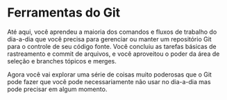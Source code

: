 # Ferramentas do Git

Até aqui, você aprendeu a maioria dos comandos e fluxos de trabalho do dia-a-dia que você precisa para gerenciar ou manter um repositório Git para o controle de seu código fonte. Você concluiu as tarefas básicas de rastreamento e commit de arquivos, e você aproveitou o poder da área de seleção e branches tópicos e merges.

Agora você vai explorar uma série de coisas muito poderosas que o Git pode fazer que você pode necessariamente não usar no dia-a-dia mas pode precisar em algum momento.
